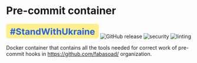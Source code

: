 # Pre-commit container

[![Stand With Ukraine](https://raw.githubusercontent.com/vshymanskyy/StandWithUkraine/main/badges/StandWithUkraine.svg)](https://stand-with-ukraine.pp.ua)
![GitHub release](https://img.shields.io/github/v/release/fabasoad/pre-commit-container?include_prereleases)
![security](https://github.com/fabasoad/pre-commit-container/actions/workflows/security.yml/badge.svg)
![linting](https://github.com/fabasoad/pre-commit-container/actions/workflows/linting.yml/badge.svg)

Docker container that contains all the tools needed for correct work of pre-commit
hooks in <https://github.com/fabasoad/> organization.
